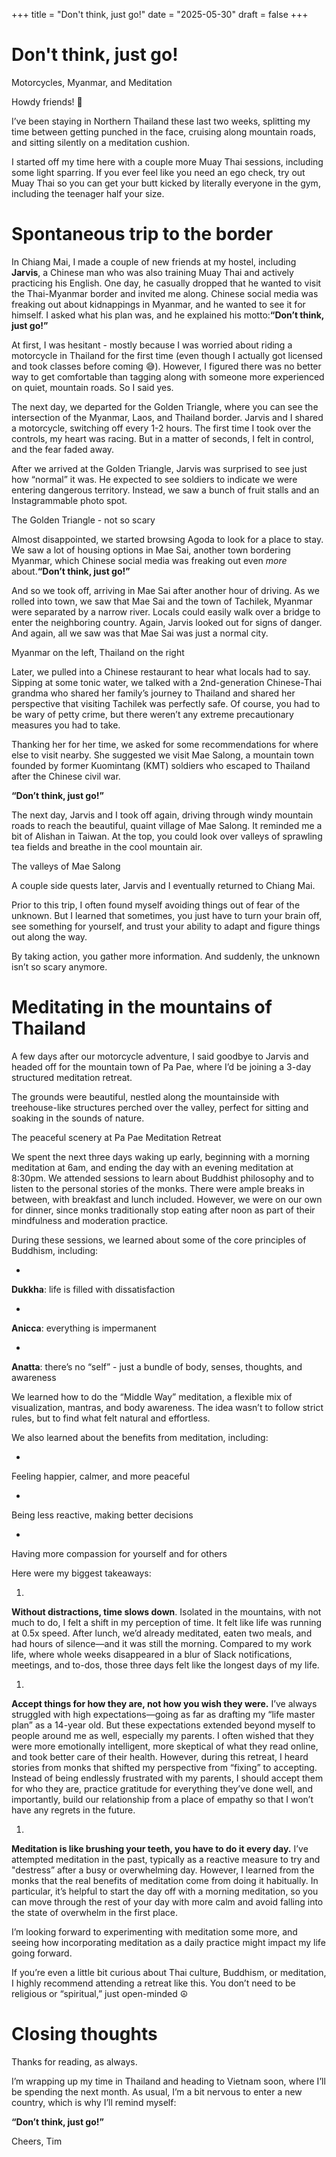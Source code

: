 +++
title = "Don't think, just go!"
date = "2025-05-30"
draft = false
+++

# Don't think, just go!

Motorcycles, Myanmar, and Meditation

[](https://www.facebook.com/sharer/sharer.php?u=https%3A%2F%2Ftimhuang.beehiiv.com%2Fp%2Fdon-t-think-just-go-1d27&utm_source=timhuang.beehiiv.com&utm_medium=newsletter&utm_campaign=don-t-think-just-go&_bhlid=5972426ead9b5411531a928861a7eadb39d5e199) [](https://twitter.com/intent/tweet?text=Motorcycles%2C+Myanmar%2C+and+Meditation&url=https%3A%2F%2Ftimhuang.beehiiv.com%2Fp%2Fdon-t-think-just-go-1d27&utm_source=timhuang.beehiiv.com&utm_medium=newsletter&utm_campaign=don-t-think-just-go&_bhlid=430bcaeed85a556414902a1d2bb9758206f18c2a) [](https://www.threads.net/intent/post?text=Motorcycles%2C+Myanmar%2C+and+Meditation+https%3A%2F%2Ftimhuang.beehiiv.com%2Fp%2Fdon-t-think-just-go-1d27&utm_source=timhuang.beehiiv.com&utm_medium=newsletter&utm_campaign=don-t-think-just-go&_bhlid=80f1bb9a8c1f67a3dc8b0ef8d8471dce0f8d12bf) [](https://www.linkedin.com/sharing/share-offsite?url=https%3A%2F%2Ftimhuang.beehiiv.com%2Fp%2Fdon-t-think-just-go-1d27&utm_source=timhuang.beehiiv.com&utm_medium=newsletter&utm_campaign=don-t-think-just-go&_bhlid=2ee140f1f0a160921840bb4ef951a0225f99ac78)

Howdy friends! 🤠

I’ve been staying in Northern Thailand these last two weeks, splitting my time between getting punched in the face, cruising along mountain roads, and sitting silently on a meditation cushion.

I started off my time here with a couple more Muay Thai sessions, including some light sparring. If you ever feel like you need an ego check, try out Muay Thai so you can get your butt kicked by literally everyone in the gym, including the teenager half your size.

# Spontaneous trip to the border

In Chiang Mai, I made a couple of new friends at my hostel, including **Jarvis**, a Chinese man who was also training Muay Thai and actively practicing his English. One day, he casually dropped that he wanted to visit the Thai-Myanmar border and invited me along. Chinese social media was freaking out about kidnappings in Myanmar, and he wanted to see it for himself. I asked what his plan was, and he explained his motto:**“Don’t think, just go!”**

At first, I was hesitant - mostly because I was worried about riding a motorcycle in Thailand for the first time (even though I actually got licensed and took classes before coming 😅). However, I figured there was no better way to get comfortable than tagging along with someone more experienced on quiet, mountain roads. So I said yes.

The next day, we departed for the Golden Triangle, where you can see the intersection of the Myanmar, Laos, and Thailand border. Jarvis and I shared a motorcycle, switching off every 1-2 hours. The first time I took over the controls, my heart was racing. But in a matter of seconds, I felt in control, and the fear faded away.

After we arrived at the Golden Triangle, Jarvis was surprised to see just how “normal” it was. He expected to see soldiers to indicate we were entering dangerous territory. Instead, we saw a bunch of fruit stalls and an Instagrammable photo spot.

The Golden Triangle - not so scary

Almost disappointed, we started browsing Agoda to look for a place to stay. We saw a lot of housing options in Mae Sai, another town bordering Myanmar, which Chinese social media was freaking out even *more* about.**“Don’t think, just go!”**

And so we took off, arriving in Mae Sai after another hour of driving. As we rolled into town, we saw that Mae Sai and the town of Tachilek, Myanmar were separated by a narrow river. Locals could easily walk over a bridge to enter the neighboring country. Again, Jarvis looked out for signs of danger. And again, all we saw was that Mae Sai was just a normal city.

Myanmar on the left, Thailand on the right

Later, we pulled into a Chinese restaurant to hear what locals had to say. Sipping at some tonic water, we talked with a 2nd-generation Chinese-Thai grandma who shared her family’s journey to Thailand and shared her perspective that visiting Tachilek was perfectly safe. Of course, you had to be wary of petty crime, but there weren’t any extreme precautionary measures you had to take.

Thanking her for her time, we asked for some recommendations for where else to visit nearby. She suggested we visit Mae Salong, a mountain town founded by former Kuomintang (KMT) soldiers who escaped to Thailand after the Chinese civil war.

**“Don’t think, just go!”**

The next day, Jarvis and I took off again, driving through windy mountain roads to reach the beautiful, quaint village of Mae Salong. It reminded me a bit of Alishan in Taiwan. At the top, you could look over valleys of sprawling tea fields and breathe in the cool mountain air.

The valleys of Mae Salong

A couple side quests later, Jarvis and I eventually returned to Chiang Mai.

Prior to this trip, I often found myself avoiding things out of fear of the unknown. But I learned that sometimes, you just have to turn your brain off, see something for yourself, and trust your ability to adapt and figure things out along the way.

By taking action, you gather more information. And suddenly, the unknown isn’t so scary anymore.

# Meditating in the mountains of Thailand

A few days after our motorcycle adventure, I said goodbye to Jarvis and headed off for the mountain town of Pa Pae, where I’d be joining a 3-day structured meditation retreat.

The grounds were beautiful, nestled along the mountainside with treehouse-like structures perched over the valley, perfect for sitting and soaking in the sounds of nature.

The peaceful scenery at Pa Pae Meditation Retreat

We spent the next three days waking up early, beginning with a morning meditation at 6am, and ending the day with an evening meditation at 8:30pm. We attended sessions to learn about Buddhist philosophy and to listen to the personal stories of the monks. There were ample breaks in between, with breakfast and lunch included. However, we were on our own for dinner, since monks traditionally stop eating after noon as part of their mindfulness and moderation practice.

During these sessions, we learned about some of the core principles of Buddhism, including:

-

**Dukkha**: life is filled with dissatisfaction

-

**Anicca**: everything is impermanent

-

**Anatta**: there’s no “self” - just a bundle of body, senses, thoughts, and awareness

We learned how to do the “Middle Way” meditation, a flexible mix of visualization, mantras, and body awareness. The idea wasn’t to follow strict rules, but to find what felt natural and effortless.

We also learned about the benefits from meditation, including:

-

Feeling happier, calmer, and more peaceful

-

Being less reactive, making better decisions

-

Having more compassion for yourself and for others

Here were my biggest takeaways:

1.

**Without distractions, time slows down**. Isolated in the mountains, with not much to do, I felt a shift in my perception of time. It felt like life was running at 0.5x speed. After lunch, we’d already meditated, eaten two meals, and had hours of silence—and it was still the morning. Compared to my work life, where whole weeks disappeared in a blur of Slack notifications, meetings, and to-dos, those three days felt like the longest days of my life.

1.

**Accept things for how they are, not how you wish they were.** I’ve always struggled with high expectations—going as far as drafting my “life master plan” as a 14-year old. But these expectations extended beyond myself to people around me as well, especially my parents. I often wished that they were more emotionally intelligent, more skeptical of what they read online, and took better care of their health. However, during this retreat, I heard stories from monks that shifted my perspective from “fixing” to accepting. Instead of being endlessly frustrated with my parents, I should accept them for who they are, practice gratitude for everything they’ve done well, and importantly, build our relationship from a place of empathy so that I won’t have any regrets in the future.

1.

**Meditation is like brushing your teeth, you have to do it every day.** I’ve attempted meditation in the past, typically as a reactive measure to try and "destress” after a busy or overwhelming day. However, I learned from the monks that the real benefits of meditation come from doing it habitually. In particular, it’s helpful to start the day off with a morning meditation, so you can move through the rest of your day with more calm and avoid falling into the state of overwhelm in the first place.

I’m looking forward to experimenting with meditation some more, and seeing how incorporating meditation as a daily practice might impact my life going forward.

If you’re even a little bit curious about Thai culture, Buddhism, or meditation, I highly recommend attending a retreat like this. You don’t need to be religious or “spiritual,” just open-minded ☮️

# Closing thoughts

Thanks for reading, as always.

I’m wrapping up my time in Thailand and heading to Vietnam soon, where I’ll be spending the next month. As usual, I’m a bit nervous to enter a new country, which is why I’ll remind myself:

**“Don’t think, just go!”**

Cheers,
Tim
